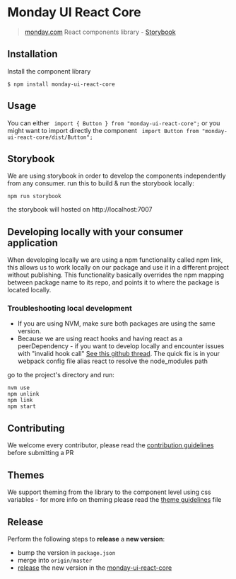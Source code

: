 # Monday UI React Core
>[monday.com](https://www.monday.com) React components library - [Storybook](https://style.monday.com)

## Installation
Install the component library
```
$ npm install monday-ui-react-core
```

## Usage
You can either ` import { Button } from "monday-ui-react-core";`
or you might want to import directly the component ` import Button from "monday-ui-react-core/dist/Button";`   

## Storybook
We are using storybook in order to develop the components independently from any consumer.
run this to build & run the storybook locally:
```
npm run storybook
```
the storybook will hosted on http://localhost:7007


## Developing locally with your consumer application
When developing locally we are using a npm functionality called npm link, this allows us to 
work locally on our package and use it in a different project without publishing.
This functionality basically overrides the npm mapping between package name to its repo, and points it to where the package is located locally.

### Troubleshooting local development
* If you are using NVM, make sure both packages are using the same version.
* Because we are using react hooks and having react as a peerDependency - if you want to develop locally and encounter issues with "invalid hook call" [See this github thread](https://github.com/facebook/react/issues/13991). The quick fix is in your webpack config file alias react to resolve the node_modules path


  
go to the project's directory and run:
```
nvm use
npm unlink
npm link
npm start
```

## Contributing
We welcome every contributor, please read the [contribution guidelines](CONTRIBUTING.md) before submitting a PR 

## Themes
We support theming from the library to the component level using css variables - for more info on theming please read the [theme guidelines](THEME_README.md) file

## Release
Perform the following steps to **release** a **new version**:
* bump the version in `package.json`
* merge into `origin/master`
* [release](https://docs.github.com/en/free-pro-team@latest/github/administering-a-repository/managing-releases-in-a-repository) the new version in the [monday-ui-react-core
](https://github.com/mondaycom/monday-ui-react-core)
